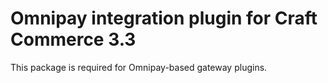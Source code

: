 Omnipay integration plugin for Craft Commerce 3.3
=======================

This package is required for Omnipay-based gateway plugins.
